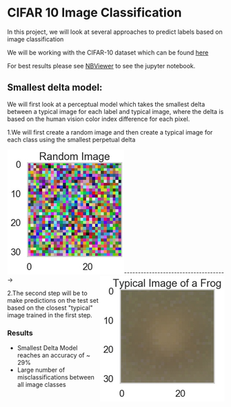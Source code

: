 # CIFAR 10 Image Classification

In this project, we will look at several approaches to predict labels based on image classification

We will be working with the CIFAR-10 dataset which can be found [here](https://www.cs.toronto.edu/~kriz/cifar.html)

For best results please see [NBViewer](https://nbviewer.jupyter.org/github/swami84/CIFAR10-Image-Classification---TensorFlow-/blob/master/Cifar%20Image%20Classification.ipynb?flush_cache=true) to see the jupyter notebook. 



## Smallest delta model:

We will first look at a perceptual model which takes the smallest delta between a typical image for each label and typical image, where the delta is based on the human vision color index difference for each pixel.


1.We will first create a random image and then create a typical image for each class using the smallest perpetual delta
<div>
<p align="left">  <img src="https://github.com/swami84/CIFAR10-Image-Classification---TensorFlow-/blob/master/Data/Images/Random_Image.jpg"  >-------------------------------------><img src="https://github.com/swami84/CIFAR10-Image-Classification---TensorFlow-/blob/master/Data/Images/Typical_Image_Frog.jpg" align="right" ></p>
</div>
2.The second step will be to make predictions on the test set based on the closest "typical" image trained in the first step.

### Results

* Smallest Delta Model reaches an accuracy of ~ 29%
* Large number of misclassifications between all image classes

</p>